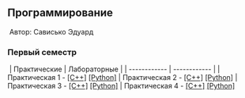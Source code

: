 ## Программирование
​
Автор: Сависько Эдуард
​
### Первый семестр
​
| Практические | Лабораторные |
| ------------ | ------------ |
| Практическая 1 - [[C++]](./Practice/01/C++/) [[Python]](./Practice/01/Python/) 
| Практическая 2 - [[C++]](./Practice/02/C++/) [[Python]](./Practice/02/Python/) 
| Практическая 3 - [[C++]](./Practice/03/C++/) [[Python]](./Practice/03/Python/) 
| Практическая 4 - [[C++]](./Practice/04/C++/) [[Python]](./Practice/04/Python/) 
